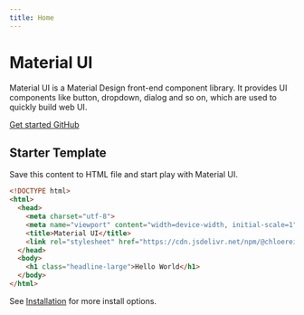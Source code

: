 ```yaml
---
title: Home
---
```


# Material UI

Material UI is a Material Design front-end component library. It provides UI components like button, dropdown, dialog and so on, which are used to quickly build web UI.

<a class="button button--filled" href="/introduction.html">
  Get started
</a>

<a class="button button--outlined" href="https://github.com/chloerei/material-ui">
  GitHub
</a>

## Starter Template

Save this content to HTML file and start play with Material UI.

```html
<!DOCTYPE html>
<html>
  <head>
    <meta charset="utf-8">
    <meta name="viewport" content="width=device-width, initial-scale=1">
    <title>Material UI</title>
    <link rel="stylesheet" href="https://cdn.jsdelivr.net/npm/@chloerei/material-ui@0.0.16/dist/material-ui.css">
  </head>
  <body>
    <h1 class="headline-large">Hello World</h1>
  </body>
</html>
```

See [Installation](/installation.html) for more install options.
